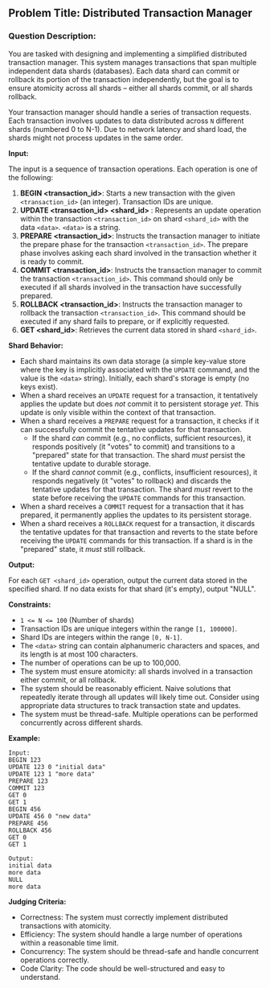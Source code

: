## Problem Title: Distributed Transaction Manager

### Question Description:

You are tasked with designing and implementing a simplified distributed transaction manager. This system manages transactions that span multiple independent data shards (databases). Each data shard can commit or rollback its portion of the transaction independently, but the goal is to ensure atomicity across all shards – either all shards commit, or all shards rollback.

Your transaction manager should handle a series of transaction requests. Each transaction involves updates to data distributed across `N` different shards (numbered 0 to N-1). Due to network latency and shard load, the shards might not process updates in the same order.

**Input:**

The input is a sequence of transaction operations. Each operation is one of the following:

1.  **BEGIN <transaction_id>**: Starts a new transaction with the given `<transaction_id>` (an integer).  Transaction IDs are unique.
2.  **UPDATE <transaction_id> <shard_id> <data>**:  Represents an update operation within the transaction `<transaction_id>` on shard `<shard_id>` with the data `<data>`. `<data>` is a string.
3.  **PREPARE <transaction_id>**:  Instructs the transaction manager to initiate the prepare phase for the transaction `<transaction_id>`. The prepare phase involves asking each shard involved in the transaction whether it is ready to commit.
4.  **COMMIT <transaction_id>**:  Instructs the transaction manager to commit the transaction `<transaction_id>`.  This command should only be executed if all shards involved in the transaction have successfully prepared.
5.  **ROLLBACK <transaction_id>**:  Instructs the transaction manager to rollback the transaction `<transaction_id>`. This command should be executed if any shard fails to prepare, or if explicitly requested.
6.  **GET <shard_id>**: Retrieves the current data stored in shard `<shard_id>`.

**Shard Behavior:**

*   Each shard maintains its own data storage (a simple key-value store where the key is implicitly associated with the `UPDATE` command, and the value is the `<data>` string).  Initially, each shard's storage is empty (no keys exist).
*   When a shard receives an `UPDATE` request for a transaction, it tentatively applies the update but does *not* commit it to persistent storage *yet*. This update is only visible within the context of that transaction.
*   When a shard receives a `PREPARE` request for a transaction, it checks if it can successfully commit the tentative updates for that transaction.
    *   If the shard *can* commit (e.g., no conflicts, sufficient resources), it responds positively (it "votes" to commit) and transitions to a "prepared" state for that transaction.  The shard *must* persist the tentative update to durable storage.
    *   If the shard *cannot* commit (e.g., conflicts, insufficient resources), it responds negatively (it "votes" to rollback) and discards the tentative updates for that transaction. The shard *must* revert to the state before receiving the `UPDATE` commands for this transaction.
*   When a shard receives a `COMMIT` request for a transaction that it has prepared, it permanently applies the updates to its persistent storage.
*   When a shard receives a `ROLLBACK` request for a transaction, it discards the tentative updates for that transaction and reverts to the state before receiving the `UPDATE` commands for this transaction.  If a shard is in the "prepared" state, it *must* still rollback.

**Output:**

For each `GET <shard_id>` operation, output the current data stored in the specified shard. If no data exists for that shard (it's empty), output "NULL".

**Constraints:**

*   `1 <= N <= 100` (Number of shards)
*   Transaction IDs are unique integers within the range `[1, 100000]`.
*   Shard IDs are integers within the range `[0, N-1]`.
*   The `<data>` string can contain alphanumeric characters and spaces, and its length is at most 100 characters.
*   The number of operations can be up to 100,000.
*   The system must ensure atomicity: all shards involved in a transaction either commit, or all rollback.
*   The system should be reasonably efficient.  Naive solutions that repeatedly iterate through all updates will likely time out. Consider using appropriate data structures to track transaction state and updates.
*   The system must be thread-safe. Multiple operations can be performed concurrently across different shards.

**Example:**

```
Input:
BEGIN 123
UPDATE 123 0 "initial data"
UPDATE 123 1 "more data"
PREPARE 123
COMMIT 123
GET 0
GET 1
BEGIN 456
UPDATE 456 0 "new data"
PREPARE 456
ROLLBACK 456
GET 0
GET 1

Output:
initial data
more data
NULL
more data
```

**Judging Criteria:**

*   Correctness: The system must correctly implement distributed transactions with atomicity.
*   Efficiency: The system should handle a large number of operations within a reasonable time limit.
*   Concurrency: The system should be thread-safe and handle concurrent operations correctly.
*   Code Clarity: The code should be well-structured and easy to understand.
